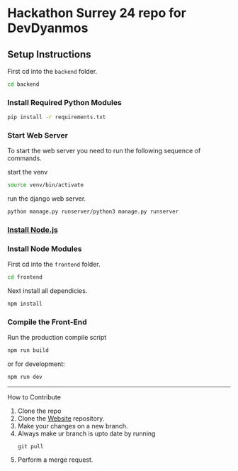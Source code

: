 # Hackathon Surrey 24 repo for DevDyanmos

## Setup Instructions

First cd into the ```backend``` folder.
```bash
cd backend
```

### Install Required Python Modules

```bash
pip install -r requirements.txt
```
### Start Web Server

To start the web server you need to run the following sequence of commands.

start the venv
```bash
source venv/bin/activate
```

run the django web server.
```bash
python manage.py runserver/python3 manage.py runserver
```

### [Install Node.js](https://nodejs.org/en/)

### Install Node Modules

First cd into the ```frontend``` folder.
```bash
cd frontend
```
Next install all dependicies.
```bash
npm install
```

### Compile the Front-End

Run the production compile script
```bash
npm run build
```
or for development:
```bash
npm run dev
```
___
How to Contribute
1. Clone the repo
3. Clone the [Website](https://github.com/Team-Surtes/Website) repository.
4. Make your changes on a new branch.
5. Always make ur branch is upto date by running
   ```
   git pull
   ```
7. Perform a merge request.
